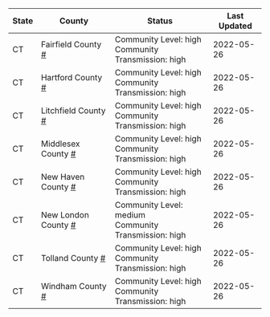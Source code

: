 State | County | Status | Last Updated
--- | --- | --- | --- 
CT | Fairfield County <a href="#fairfield_county">#</a> | <a name="fairfield_county"></a>Community Level: high<br/>Community Transmission: high | 2022-05-26
CT | Hartford County <a href="#hartford_county">#</a> | <a name="hartford_county"></a>Community Level: high<br/>Community Transmission: high | 2022-05-26
CT | Litchfield County <a href="#litchfield_county">#</a> | <a name="litchfield_county"></a>Community Level: high<br/>Community Transmission: high | 2022-05-26
CT | Middlesex County <a href="#middlesex_county">#</a> | <a name="middlesex_county"></a>Community Level: high<br/>Community Transmission: high | 2022-05-26
CT | New Haven County <a href="#new_haven_county">#</a> | <a name="new_haven_county"></a>Community Level: high<br/>Community Transmission: high | 2022-05-26
CT | New London County <a href="#new_london_county">#</a> | <a name="new_london_county"></a>Community Level: medium<br/>Community Transmission: high | 2022-05-26
CT | Tolland County <a href="#tolland_county">#</a> | <a name="tolland_county"></a>Community Level: high<br/>Community Transmission: high | 2022-05-26
CT | Windham County <a href="#windham_county">#</a> | <a name="windham_county"></a>Community Level: high<br/>Community Transmission: high | 2022-05-26
